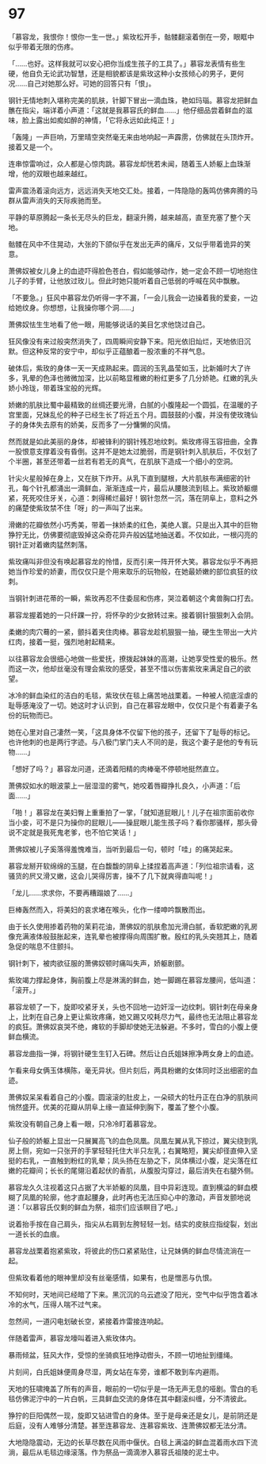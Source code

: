 # 97

「慕容龙，我恨你！恨你一生一世。」紫玫松开手，骷髅翻滚着倒在一旁，眼眶中似乎带着无限的伤疼。

「……也好。这样我就可以安心把你当成生孩子的工具了。」慕容龙表情有些生硬，他自负无论武功智慧，还是相貌都该是紫玫这种小女孩倾心的男子，更何况……自己对她那么好。可她的回答只有「恨」。

钢针无情地刺入堪称完美的肌肤，针脚下冒出一滴血珠，艳如玛瑙。慕容龙把鲜血醮在指尖，端详着小声道：「这就是我慕容氏的鲜血……」他仔细品尝着鲜血的滋味，脸上露出如痴如醉的神情，「它将永远如此纯正！」

「轰隆」一声巨响，万里晴空突然毫无来由地响起一声霹雳，仿佛就在头顶炸开。接着又是一个。

连串惊雷响过，众人都是心惊肉跳。慕容龙却恍若未闻，随着玉人娇躯上血珠渐增，他的双眼也越来越红。

雷声震汤着滚向远方，远远消失天地交汇处。接着，一阵隐隐的轰鸣仿佛奔腾的马群从雷声消失的天际疾驰而至。

平静的草原腾起一条长无尽头的巨龙，翻滚升腾，越来越高，直至充塞了整个天地。

骷髅在风中不住晃动，大张的下颌似乎在发出无声的痛斥，又似乎带着诡异的笑意。

萧佛奴被女儿身上的血迹吓得脸色苍白，假如能够动作，她一定会不顾一切地抱住儿子的手臂，让他放过玫儿。但此时她只能听着自己低弱的呼喊在风中飘散。

「不要急。」狂风中慕容龙仍听得一字不漏，「一会儿我会一边操着我的爱妾，一边给她纹身。你想想，让我操你哪个洞……」

萧佛奴怯生生地看了他一眼，用能够说话的美目乞求他饶过自己。

狂风像没有来过般突然消失了，四周瞬间安静下来。阳光依旧灿烂，天地依旧沉默。但这种反常的安宁中，却似乎正蕴酿着一股浓重的不祥气息。

破体后，紫玫的身体一天一天成熟起来。圆润的玉乳晶莹如玉，比新婚时大了许多，乳晕的色泽也微微加深，比以前略显稚嫩的粉红更多了几分娇艳。红嫩的乳头娇小玲珑，带着珠宝般的光辉。

娇嫩的肌肤比蜀中最精致的丝绸还要光滑，白腻的小腹隆起一个圆弧，在温暖的子宫里面，兄妹乱伦的种子已经生长了将近五个月。圆鼓鼓的小腹，并没有使玫瑰仙子的身体失去原有的娇美，反而多了一分慵懒的风情。

然而就是如此美丽的身体，却被锋利的钢针残忍地纹刺。紫玫疼得玉容扭曲，全靠一股恨意支撑着没有昏倒。这并不是她太过脆弱，而是钢针刺入肌肤后，不仅划了个半圈，甚至还带着一丝若有若无的真气，在肌肤下造成一个细小的空洞。

针尖火星般掉在身上，又在肤下炸开。从乳下直到腿根，大片肌肤布满细密的针孔，每个针孔都涌出一滴鲜血，渐渐连成一片，最后从腰肢流到毯上。紫玫娇躯绷紧，死死咬住牙关，心道：刺得稀烂最好！钢针忽然一沉，落在阴阜上，意料之外的痛楚使紫玫禁不住「呀」的一声叫了出来。

滑嫩的花瓣依然小巧秀美，带着一抹娇柔的红色，美绝人寰。只是出入其中的巨物狰狞无比，仿佛要彻底毁掉这朵奇花异卉般凶猛地抽送着。不仅如此，一根闪亮的钢针正对着嫩肉猛然刺落。

紫玫痛叫非但没有唤起慕容龙的怜惜，反而引来一阵开怀大笑。慕容龙似乎不再把她当作珍爱的娇妻，而仅仅只是个用来取乐的玩物般，在她最娇嫩的部位疯狂的纹刺。

当钢针刺进花蒂的一瞬，紫玫再忍不住委屈和伤疼，哭泣着朝这个禽兽胸口打去。

慕容龙握着她的一只纤踝一拧，将怀孕的少女掀转过来。接着钢针狠狠刺入会阴。

柔嫩的肉穴蓦的一紧，颤抖着夹住肉棒。慕容龙趁机狠狠一抽，硬生生带出一大片红肉，接着一挺，强烈地射起精来。

以往慕容龙会很细心地做一些爱抚，撩拨起妹妹的高潮，让她享受性爱的极乐。然而这一次，他却丝毫没有理会紫玫的感受，甚至不惜以伤害紫玫来满足自己的欲望。

冰冷的鲜血染红的洁白的毛毯，紫玫伏在毯上痛苦地战栗着。一种被人彻底淫虐的耻辱感淹没了一切。她这时才认识到，自己在慕容龙眼中，仅仅只是个有着妻子名份的玩物而已。

她在心里对自己凄然一笑，「这具身体不仅留下他的孩子，还留下了耻辱的标记。也许他刺的也是两行字迹。与八极门掌门夫人不同的是，我这个妻子是他的专有玩物……」

「想好了吗？」慕容龙问道，还滴着阳精的肉棒毫不停顿地挺然直立。

萧佛奴如水的眼波蒙上一层湿湿的雾气，她咬着唇瓣挣扎良久，小声道：「后面……」

「啪！」慕容龙在美妇臀上重重拍了一掌，「就知道屁眼儿！儿子在祖宗面前收你当小妾，可不是只为操你的屁眼儿——操屁眼儿能生孩子吗？看你那骚样，那头骨说不定就是我死鬼老爹，也不怕它笑话！」

萧佛奴被儿子奚落得羞愧难当，当听到最后一句，顿时「哇」的痛哭起来。

慕容龙掰开软绵绵的玉腿，在白馥馥的阴阜上揉捏着高声道：「列位祖宗请看，这骚货的屄又滑又嫩，这会儿哭得厉害，操不了几下就爽得直叫呢！」

「龙儿……求求你，不要再糟蹋娘了……」

巨棒轰然而入，将美妇的哀求堵在喉头，化作一缕呻吟飘散而出。

由于长久使用掺着药物的茉莉花油，萧佛奴的肌肤愈加光滑白腻，香软肥嫩的乳房像充满液体般鼓胀起来，连乳晕也被撑得向周围扩散。殷红的乳头突翘其上，随着急促的喘息不住颤抖。

钢针刺下，被肉欲征服的萧佛奴顿时痛叫失声，娇躯剧颤。

紫玫竭力撑起身体，胸前腹上尽是淋漓的鲜血，她一脚踢在慕容龙腰间，低叫道：「滚开。」

慕容龙顿了一下，旋即咬紧牙关，头也不回地一边奸淫一边纹刺。钢针刺在母亲身上，比刺在自己身上更让紫玫疼痛，她又踢又咬耗尽力气，最终也无法阻止慕容龙的疯狂。萧佛奴哀哭不绝，瘫软的手脚却使她无法躲避。不多时，雪白的小腹上便鲜血横流。

慕容龙曲指一弹，将钢针硬生生钉入石碑。然后让白氏姐妹擦净两女身上的血迹。

乍看来母女俩玉体横陈，毫无异状。但片刻后，两具粉嫩的女体同时泛出细密的血迹。

萧佛奴呆呆看着自己的小腹。圆滚滚的肚皮上，一朵硕大的牡丹正在白净的肌肤间悄然盛开。优美的花瓣从阴阜上缘一直延伸到胸下，覆盖了整个小腹。

紫玫没有朝自己身上看一眼，只冷冷盯着慕容龙。

仙子般的娇躯上显出一只展翼高飞的血色凤凰。凤凰左翼从乳下掠过，翼尖绕到乳房上侧，宛如一只张开的手掌轻轻托住大半只左乳；右翼略短，翼尖却径直伸入坚挺的右乳，一直触到粉红的乳晕；凤头扬在左胁之下，凤体横过小腹，足尖落在红嫩的花瓣间；长长的尾翎沿着起伏的香肌，从腹股沟穿过，最后消失在右腿外侧。

慕容龙久久注视着这只占据了大半娇躯的凤凰，目中异彩连现。直到横溢的鲜血模糊了凤凰的轮廓，他才直起腰身，此时再也无法压抑心中的激动，声音发颤地说道：「以慕容氏仅剩的鲜血为祭，祖宗们应该瞑目了吧。」

说着抬手按在自己肩头，指尖从右肩到左胯轻轻一划。结实的皮肤应指绽裂，划出一道长长的血痕。

慕容龙战栗着抱紧紫玫，将彼此的伤口紧紧贴住，让兄妹俩的鲜血尽情流淌在一起。

但紫玫看着他的眼神里却没有丝毫感情，如果有，也是憎恶与仇恨。

不知何时，天地间已经暗了下来。黑沉沉的乌云遮没了阳光，空气中似乎饱含着冰冷的水气，压得人喘不过气来。

忽然间，一道闪电划破长空，紧接着炸雷接连响起。

伴随着雷声，慕容龙嚎叫着进入紫玫体内。

暴雨倾盆，狂风大作，受惊的坐骑疯狂地挣动辔头，不顾一切地扯到缰绳。

片刻间，白氏姐妹便周身尽湿，两女站在车旁，谁都不敢到车内避雨。

天地的狂啸掩盖了所有的声音，眼前的一切似乎是一场无声无息的哑剧。雪白的毛毯仿佛泥泞中的一片白帆，三具鲜血交流的身体在其中翻滚纠缠，分不清彼此。

狰狞的巨阳偶然一现，旋即又钻进雪白的身体。至于是母亲还是女儿，是前阴还是后庭，没有人难够分清楚。甚至连慕容龙、连慕容紫玫、连萧佛奴都无法分清。

大地隐隐震动，无边的长草尽数在风雨中偃伏。白毯上满溢的鲜血混着雨水四下流淌，最后从毛毯边缘滚落。作为祭品一滴滴渗入慕容氏祖陵的泥土中。
